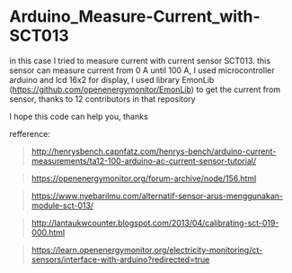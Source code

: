 # Arduino_Measure-Current_with-SCT013
in this case I tried to measure current with current sensor SCT013.
this sensor can measure current from 0 A until 100 A,
I used microcontroller arduino and lcd 16x2 for display,
I used library EmonLib (https://github.com/openenergymonitor/EmonLib) to get the current from sensor, thanks to 12 contributors in that repository

I hope this code can help you,
thanks

refference:

> http://henrysbench.capnfatz.com/henrys-bench/arduino-current-measurements/ta12-100-arduino-ac-current-sensor-tutorial/ 

> https://openenergymonitor.org/forum-archive/node/156.html

> https://www.nyebarilmu.com/alternatif-sensor-arus-menggunakan-module-sct-013/

> http://lantaukwcounter.blogspot.com/2013/04/calibrating-sct-019-000.html

> https://learn.openenergymonitor.org/electricity-monitoring/ct-sensors/interface-with-arduino?redirected=true
